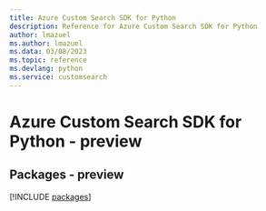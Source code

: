 ```yaml
---
title: Azure Custom Search SDK for Python
description: Reference for Azure Custom Search SDK for Python
author: lmazuel
ms.author: lmazuel
ms.data: 03/08/2023
ms.topic: reference
ms.devlang: python
ms.service: customsearch
---
```

# Azure Custom Search SDK for Python - preview
## Packages - preview
[!INCLUDE [packages](custom-search-index.md)]